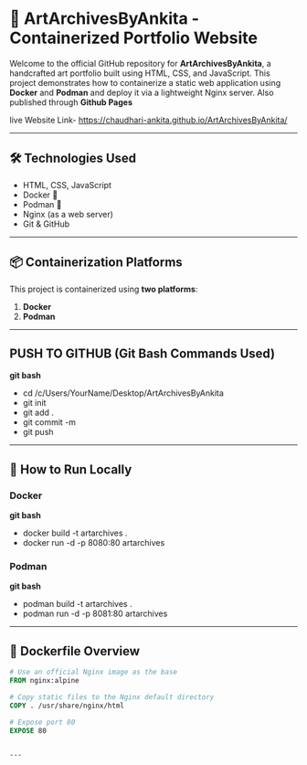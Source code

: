 # 🎨 ArtArchivesByAnkita - Containerized Portfolio Website

Welcome to the official GitHub repository for **ArtArchivesByAnkita**, a handcrafted art portfolio built using HTML, CSS, and JavaScript. This project demonstrates how to containerize a static web application using **Docker** and **Podman** and deploy it via a lightweight Nginx server. Also published through **Github Pages**

live Website Link- https://chaudhari-ankita.github.io/ArtArchivesByAnkita/

---

## 🛠️ Technologies Used

- HTML, CSS, JavaScript
- Docker 🐳
- Podman 🧃
- Nginx (as a web server)
- Git & GitHub

---

## 📦 Containerization Platforms

This project is containerized using **two platforms**:
1. **Docker**
2. **Podman**

---

## PUSH TO GITHUB (Git Bash Commands Used)

**git bash**
- cd /c/Users/YourName/Desktop/ArtArchivesByAnkita
- git init
- git add .
- git commit -m
- git push


---

## 🚀 How to Run Locally

### Docker

**git bash**
- docker build -t artarchives .
- docker run -d -p 8080:80 artarchives

### Podman

**git bash**
- podman build -t artarchives .
- podman run -d -p 8081:80 artarchives

---

## 📄 Dockerfile Overview

```Dockerfile
# Use an official Nginx image as the base
FROM nginx:alpine

# Copy static files to the Nginx default directory
COPY . /usr/share/nginx/html

# Expose port 80
EXPOSE 80


---

